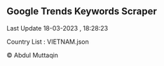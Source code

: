 

## Google Trends Keywords Scraper 
 
Last Update 18-03-2023 , 18:28:23

Country List :
VIETNAM.json



© Abdul Muttaqin 

